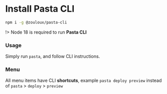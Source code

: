 # Install Pasta CLI

```bash
npm i -g @zouloux/pasta-cli
```

!> Node 18 is required to run **Pasta CLI**

### Usage

Simply run `pasta`, and follow CLI instructions.

### Menu

All menu items have CLI **shortcuts**, example `pasta deploy preview` instead of `pasta` > `deploy` > `preview`

